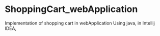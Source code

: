 # ShoppingCart_webApplication
Implementation of shopping cart in webApplication Using java, in Intellij IDEA,
